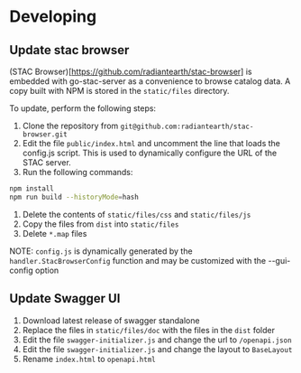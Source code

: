 # Developing

## Update stac browser

(STAC Browser)[https://github.com/radiantearth/stac-browser] is embedded with
go-stac-server as a convenience to browse catalog data. A copy built with
NPM is stored in the `static/files` directory.

To update, perform the following steps:

1. Clone the repository from `git@github.com:radiantearth/stac-browser.git`
2. Edit the file `public/index.html` and uncomment the line that loads the config.js script. This is used to dynamically configure the URL of the STAC server.
3. Run the following commands:

```bash
npm install
npm run build --historyMode=hash
```

1. Delete the contents of `static/files/css` and `static/files/js`
2. Copy the files from `dist` into `static/files`
3. Delete `*.map` files

NOTE: `config.js` is dynamically generated by the `handler.StacBrowserConfig` function and may be customized with
the --gui-config option

## Update Swagger UI

1. Download latest release of swagger standalone
2. Replace the files in `static/files/doc` with the files in the `dist` folder
3. Edit the file `swagger-initializer.js` and change the url to `/openapi.json`
4. Edit the file `swagger-initializer.js` and change the layout to `BaseLayout`
5. Rename `index.html` to `openapi.html`
